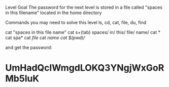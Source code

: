 Level Goal
The password for the next level is stored in a file called "spaces
in this filename" located in the home directory

Commands you may need to solve this level
ls, cd, cat, file, du, find


cat "spaces in this file name" 
cat s+(tab) spaces/ in/ this/ file/ name/
cat *
cat spa*
cat *file*
cat *name
cat $(pwd)/*

and get the password: 

# UmHadQclWmgdLOKQ3YNgjWxGoRMb5luK

